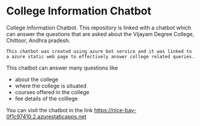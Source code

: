# College Information Chatbot
College Information Chatbot.
    This repository is linked with a chatbot which can answer the questions that are asked about the Vijayam Degree College, Chittoor, Andhra pradesh.
    
    This chatbot was created using azure bot service and it was linked to a azure static web page to effectively answer college related queries.

This chatbot can answer many questions like 
- about the college
- where the college is situated
- courses offered in the college
- fee details of the colllege

You can visit the chatbot in the link 
https://nice-bay-0f1c97410.2.azurestaticapps.net

